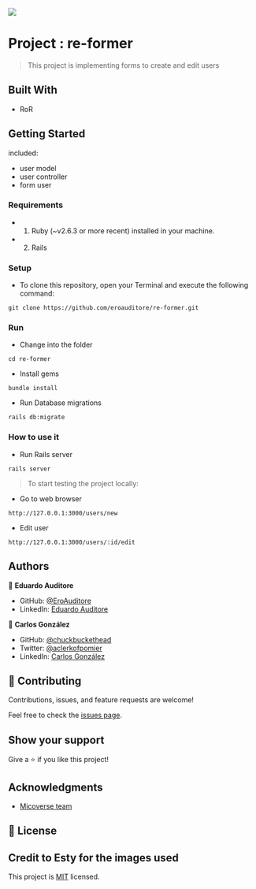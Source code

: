 ![](https://img.shields.io/badge/Microverse-blueviolet)

# Project : re-former

> This project is implementing forms to create and edit users

## Built With

- RoR

## Getting Started

included:

- user model
- user controller
- form user

### Requirements

- 1. Ruby (~v2.6.3 or more recent) installed in your machine.
- 2. Rails

### Setup

- To clone this repository, open your Terminal and execute the following command:

```
git clone https://github.com/eroauditore/re-former.git
```

### Run

- Change into the folder

```
cd re-former
```

- Install gems

```
bundle install
```

- Run Database migrations

```
rails db:migrate
```

### How to use it

- Run Rails server

```
rails server
```

> To start testing the project locally:

- Go to web browser

```
http://127.0.0.1:3000/users/new
```

- Edit user

```
http://127.0.0.1:3000/users/:id/edit
```

## Authors

👤 **Eduardo Auditore**

- GitHub: [@EroAuditore](https://github.com/eroauditore)
- LinkedIn: [Eduardo Auditore](https://www.linkedin.com/in/eroauditore/)

👤 **Carlos González**

- GitHub: [@chuckbuckethead](https://github.com/chuckbuckethead)
- Twitter: [@aclerkofpomier](https://twitter.com/aclerkofpomier)
- LinkedIn: [Carlos González](https://www.linkedin.com/in/carlosrmgonzalez/)

## 🤝 Contributing

Contributions, issues, and feature requests are welcome!

Feel free to check the [issues page](https://github.com/issues).

## Show your support

Give a ⭐️ if you like this project!

## Acknowledgments

- [Micoverse team](https://microverse.pathwright.com/library/fast-track-curriculum/69047/path/step/57421588/)

## 📝 License

## Credit to Esty for the images used

This project is [MIT](https://opensource.org/licenses/MIT) licensed.

